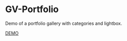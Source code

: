# GV-Portfolio

Demo of a portfolio gallery with categories and lightbox.

[DEMO](http://gianveracoder.xyz/demos/gv-portfolio/)
